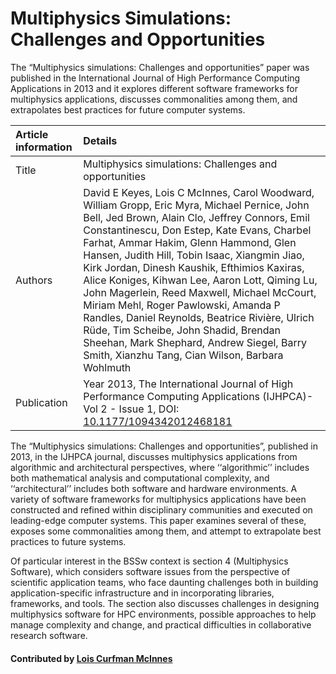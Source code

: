 # Multiphysics Simulations: Challenges and Opportunities

The “Multiphysics simulations: Challenges and opportunities” paper was published in the International Journal of High Performance Computing Applications in 2013 and it explores different software frameworks for multiphysics applications, discusses commonalities among them, and extrapolates best practices for future computer systems.


**Article information** | **Details** 
:--- | :---
Title  | Multiphysics simulations: Challenges and opportunities
Authors | David E Keyes, Lois C McInnes, Carol Woodward, William Gropp, Eric Myra, Michael Pernice, John Bell, Jed Brown, Alain Clo, Jeffrey Connors, Emil Constantinescu, Don Estep, Kate Evans, Charbel Farhat, Ammar Hakim, Glenn Hammond, Glen Hansen, Judith Hill, Tobin Isaac, Xiangmin Jiao, Kirk Jordan, Dinesh Kaushik, Efthimios Kaxiras, Alice Koniges, Kihwan Lee, Aaron Lott, Qiming Lu, John Magerlein, Reed Maxwell, Michael McCourt, Miriam Mehl, Roger Pawlowski, Amanda P Randles, Daniel Reynolds, Beatrice Rivière, Ulrich Rüde, Tim Scheibe, John Shadid, Brendan Sheehan, Mark Shephard, Andrew Siegel, Barry Smith, Xianzhu Tang, Cian Wilson, Barbara Wohlmuth
Publication | Year 2013, The International Journal of High Performance Computing Applications (IJHPCA)- Vol 2 - Issue 1, DOI: [10.1177/1094342012468181](https://doi.org/10.1177/1094342012468181)


The “Multiphysics simulations: Challenges and opportunities”, published in 2013, in the IJHPCA journal, discusses multiphysics applications from algorithmic and architectural perspectives, where ‘‘algorithmic’’ includes both mathematical analysis and computational complexity, and ‘‘architectural’’ includes both software and hardware environments. A variety of software frameworks for multiphysics applications have been constructed and refined within disciplinary communities and executed on leading-edge computer systems. This paper examines several of these, exposes some commonalities among them, and attempt to extrapolate best practices to future systems. 

Of particular interest in the BSSw context is section 4 (Multiphysics Software), which considers software issues from the perspective of scientific application teams, who face daunting challenges both in building application-specific infrastructure and in incorporating libraries, frameworks, and tools.  The section also discusses challenges in designing multiphysics software for HPC environments, possible approaches to help manage complexity and change, and practical difficulties in collaborative research software.

#### Contributed by [Lois Curfman McInnes](https://github.com/curfman)

<!---
Publish: yes
Categories: planning, performance
Topics: software interoperability, high-performance computing (HPC)
Tags: paper
Level: 2
Prerequisites: defaults
Aggregate: none
--->
